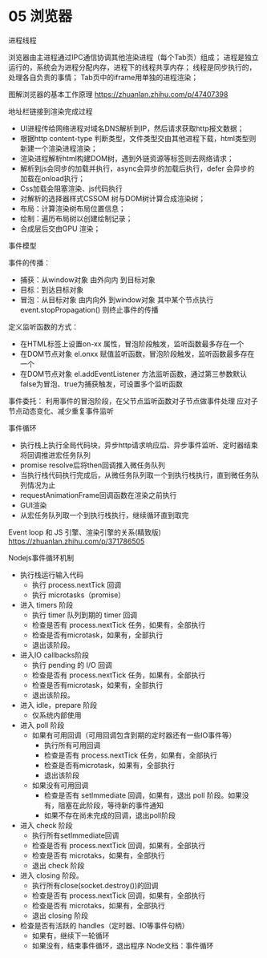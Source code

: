 # 05 浏览器

进程线程

浏览器由主进程通过IPC通信协调其他渲染进程（每个Tab页）组成；
进程是独立运行的，系统会为进程分配内存，进程下的线程共享内存；
线程是同步执行的，处理各自负责的事情；
Tab页中的iframe用单独的进程渲染；

图解浏览器的基本工作原理  https://zhuanlan.zhihu.com/p/47407398


地址栏链接到渲染完成过程

* UI进程传给网络进程对域名DNS解析到IP，然后请求获取http报文数据；
* 根据http content-type 判断类型，文件类型交由其他进程下载，html类型则新建一个渲染进程渲染；
* 渲染进程解析html构建DOM树，遇到外链资源等标签则去网络请求；
* 解析到js会同步的加载并执行，async会异步的加载后执行，defer 会异步的加载在onload执行；
* Css加载会阻塞渲染、js代码执行
* 对解析的选择器样式CSSOM 树与DOM树计算合成渲染树；
* 布局：计算渲染树布局位置信息；
* 绘制：遍历布局树以创建绘制记录；
* 合成层后交由GPU 渲染；


事件模型

事件的传播：
* 捕获：从window对象 由外向内 到目标对象
* 目标：到达目标对象
* 冒泡：从目标对象 由内向外 到window对象
其中某个节点执行 event.stopPropagation() 则终止事件的传播

定义监听函数的方式：
* 在HTML标签上设置on-xx 属性，冒泡阶段触发，监听函数最多存在一个
* 在DOM节点对象 el.onxx 赋值监听函数，冒泡阶段触发，监听函数最多存在一个
* 在DOM节点对象 el.addEventListener 方法监听函数，通过第三参数默认false为冒泡、true为捕获触发，可设置多个监听函数

事件委托：
利用事件的冒泡阶段，在父节点监听函数对子节点做事件处理
应对子节点动态变化、减少重复事件监听


事件循环

* 执行栈上执行全局代码块，异步http请求响应后、异步事件监听、定时器结束 将回调推进宏任务队列
* promise resolve后将then回调推入微任务队列
* 当执行栈代码执行完成后，从微任务队列取一个到执行栈执行，直到微任务队列情况为止
* requestAnimationFrame回调函数在渲染之前执行
* GUI渲染
* 从宏任务队列取一个到执行栈执行，继续循环直到取完

Event loop 和 JS 引擎、渲染引擎的关系(精致版) https://zhuanlan.zhihu.com/p/371786505


Nodejs事件循环机制

* 执行栈运行输入代码
    * 执行 process.nextTick 回调
    * 执行 microtasks（promise）
* 进入 timers 阶段
    * 执行 timer 队列到期的 timer 回调
    * 检查是否有 process.nextTick 任务，如果有，全部执行
    * 检查是否有microtask，如果有，全部执行
    * 退出该阶段。
* 进入IO callbacks阶段
    * 执行 pending 的 I/O 回调
    * 检查是否有 process.nextTick 任务，如果有，全部执行
    * 检查是否有microtask，如果有，全部执行
    * 退出该阶段。
* 进入 idle，prepare 阶段
    * 仅系统内部使用
* 进入 poll 阶段
    * 如果有可用回调（可用回调包含到期的定时器还有一些IO事件等）
        * 执行所有可用回调
        * 检查是否有 process.nextTick 任务，如果有，全部执行
        * 检查是否有microtask，如果有，全部执行
        * 退出该阶段
    * 如果没有可用回调
        * 检查是否有 setImmediate 回调，如果有，退出 poll 阶段。如果没有，阻塞在此阶段，等待新的事件通知
        * 如果不存在尚未完成的回调，退出poll阶段
* 进入 check 阶段
    * 执行所有setImmediate回调
    * 检查是否有 process.nextTick 回调，如果有，全部执行
    * 检查是否有 microtaks，如果有，全部执行
    * 退出 check 阶段
* 进入 closing 阶段。
    * 执行所有close(socket.destroy())的回调
    * 检查是否有 process.nextTick 回调，如果有，全部执行
    * 检查是否有 microtaks，如果有，全部执行
    * 退出 closing 阶段
* 检查是否有活跃的 handles（定时器、IO等事件句柄）
    * 如果有，继续下一轮循环
    * 如果没有，结束事件循环，退出程序
Node文档：事件循环


